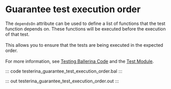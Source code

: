# Guarantee test execution order

The `dependsOn` attribute can be used to define a list of functions that the test 
function depends on. These functions will be executed before the execution of that test.<br/><br/>
This allows you to ensure that the tests are being executed in the expected order.<br/><br/>
For more information, see [Testing Ballerina Code](https://ballerina.io/learn/testing-ballerina-code/testing-quick-start/)
and the [Test Module](https://docs.central.ballerina.io/ballerina/test/latest/).

::: code testerina_guarantee_test_execution_order.bal :::

::: out testerina_guarantee_test_execution_order.out :::